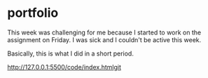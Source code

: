 # portfolio
This week was challenging for me because I started to work on the assignment on Friday. I was sick and I couldn't be active this week.

Basically, this is what I did in a short period.

http://127.0.0.1:5500/code/index.htmlgit
